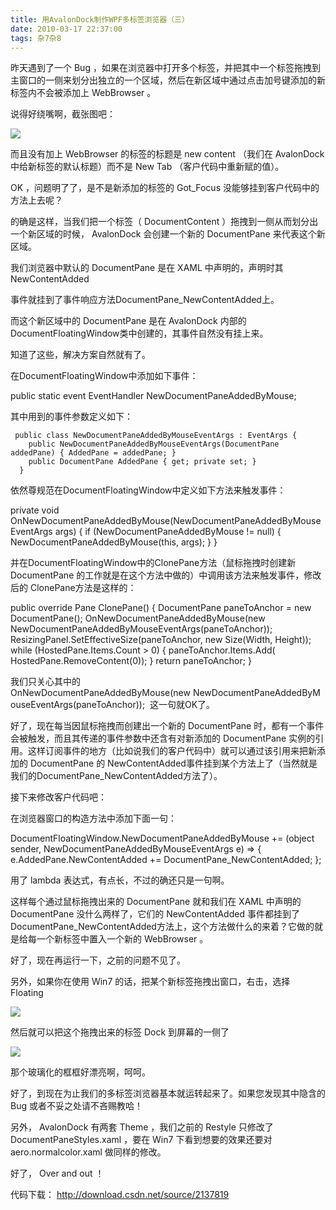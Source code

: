 ```yaml
---
title: 用AvalonDock制作WPF多标签浏览器（三）
date: 2010-03-17 22:37:00
tags: 杂7杂8
---
```


 昨天遇到了一个  Bug  ，如果在浏览器中打开多个标签，并把其中一个标签拖拽到主窗口的一侧来划分出独立的一个区域，然后在新区域中通过点击加号键添加的新标签内不会被添加上  WebBrowser  。  

 说得好绕嘴啊，截张图吧：  

 ![](http://images.cnblogs.com/cnblogs_com/cuipengfei/2010-03-17_21-21-44.jpg)

 而且没有加上  WebBrowser  的标签的标题是  new content  （我们在  AvalonDock  中给新标签的默认标题）而不是  New Tab  （客户代码中重新赋的值）。  

 OK  ，问题明了了，是不是新添加的标签的  Got_Focus  没能够挂到客户代码中的方法上去呢？  

 的确是这样，当我们把一个标签（  DocumentContent  ）拖拽到一侧从而划分出一个新区域的时候，  AvalonDock  会创建一个新的  DocumentPane  来代表这个新区域。  

 我们浏览器中默认的  DocumentPane  是在  XAML  中声明的，声明时其  NewContentAdded  

 事件就挂到了事件响应方法DocumentPane_NewContentAdded上。  

 而这个新区域中的  DocumentPane  是在  AvalonDock  内部的  DocumentFloatingWindow类中创建的，其事件自然没有挂上来。  

 知道了这些，解决方案自然就有了。  

 在DocumentFloatingWindow中添加如下事件：  

 public static event EventHandler<NewDocumentPaneAddedByMouseEventArgs> NewDocumentPaneAddedByMouse;

 其中用到的事件参数定义如下：  

     public class NewDocumentPaneAddedByMouseEventArgs : EventArgs {
        public NewDocumentPaneAddedByMouseEventArgs(DocumentPane addedPane) { AddedPane = addedPane; }
        public DocumentPane AddedPane { get; private set; }
      }

 依然尊规范在DocumentFloatingWindow中定义如下方法来触发事件：  

 private void OnNewDocumentPaneAddedByMouse(NewDocumentPaneAddedByMouseEventArgs args) { if (NewDocumentPaneAddedByMouse != null) { NewDocumentPaneAddedByMouse(this, args); } }

 并在DocumentFloatingWindow中的ClonePane方法（鼠标拖拽时创建新  DocumentPane  的工作就是在这个方法中做的）中调用该方法来触发事件，修改后的  ClonePane方法是这样的：  

 public override Pane ClonePane() { DocumentPane paneToAnchor = new DocumentPane(); OnNewDocumentPaneAddedByMouse(new NewDocumentPaneAddedByMouseEventArgs(paneToAnchor)); ResizingPanel.SetEffectiveSize(paneToAnchor, new Size(Width, Height)); while (HostedPane.Items.Count > 0) { paneToAnchor.Items.Add( HostedPane.RemoveContent(0)); } return paneToAnchor; }

 我们只关心其中的OnNewDocumentPaneAddedByMouse(new NewDocumentPaneAddedByMouseEventArgs(paneToAnchor));  这一句就OK了。  

 好了，现在每当因鼠标拖拽而创建出一个新的  DocumentPane  时，都有一个事件会被触发，而且其传递的事件参数中还含有对新添加的  DocumentPane  实例的引用。这样订阅事件的地方（比如说我们的客户代码中）就可以通过该引用来把新添加的  DocumentPane  的  NewContentAdded事件挂到某个方法上了（当然就是我们的DocumentPane_NewContentAdded方法了）。  

 接下来修改客户代码吧：  

 在浏览器窗口的构造方法中添加下面一句：  

 DocumentFloatingWindow.NewDocumentPaneAddedByMouse += (object sender, NewDocumentPaneAddedByMouseEventArgs e) => { e.AddedPane.NewContentAdded += DocumentPane_NewContentAdded; };

 用了  lambda  表达式，有点长，不过的确还只是一句啊。  

 这样每个通过鼠标拖拽出来的  DocumentPane  就和我们在  XAML  中声明的  DocumentPane  没什么两样了，它们的  NewContentAdded 事件都挂到了DocumentPane_NewContentAdded方法上，这个方法做什么的来着？它做的就是给每一个新标签中置入一个新的  WebBrowser  。  

 好了，现在再运行一下，之前的问题不见了。  

 另外，如果你在使用  Win7  的话，把某个新标签拖拽出窗口，右击，选择  Floating  

 ![](http://images.cnblogs.com/cnblogs_com/cuipengfei/2010-03-17_21-58-17.jpg)

 然后就可以把这个拖拽出来的标签  Dock  到屏幕的一侧了  

 ![](http://images.cnblogs.com/cnblogs_com/cuipengfei/2010-03-17_21-59-16.jpg)

 那个玻璃化的框框好漂亮啊，呵呵。  

 好了，到现在为止我们的多标签浏览器基本就运转起来了。如果您发现其中隐含的  Bug  或者不妥之处请不吝赐教哈！  

 另外，  AvalonDock  有两套  Theme  ，我们之前的  Restyle  只修改了  DocumentPaneStyles.xaml  ，要在  Win7  下看到想要的效果还要对  aero.normalcolor.xaml  做同样的修改。  

 好了，  Over and out  ！  

代码下载： [ http://download.csdn.net/source/2137819
](http://download.csdn.net/source/2137819)
